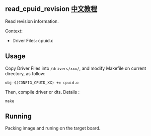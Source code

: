 read_cpuid_revision [中文教程](https://biscuitos.github.io/blog/CPUID_read_cpuid_revision/)
----------------------------------

Read revision information.

Context:

* Driver Files: cpuid.c

## Usage

Copy Driver Files into `/drivers/xxx/`, and modify Makefile on current 
directory, as follow:

```
obj-$(CONFIG_CPUID_XX) += cpuid.o
```

Then, compile driver or dts. Details :

```
make
```

## Running

Packing image and runing on the target board.
